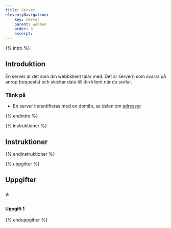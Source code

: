 ```yaml
---
title: Server
eleventyNavigation:
    key: server
    parent: webben
    order: 3
    excerpt: 
---
```

{% intro %}

## Introduktion

En server är det som din webbklient talar med. Det är servern som svarar på anrop
(requests) och skickar data till din klient när du surfar.

### Tänk på
 - En server indentifieras med en domän, se delen om [adresser](adresser.html)

{% endintro %}

{% instruktioner %}

## Instruktioner


{% endinstruktioner %}

{% uppgifter %}

## Uppgifter
### ⭐
#### Uppgift 1



{% enduppgifter %}